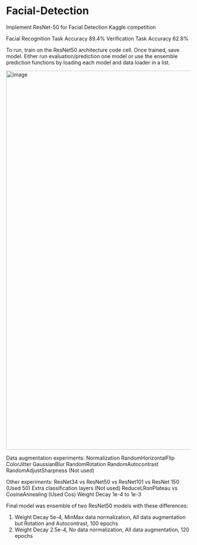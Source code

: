 # Facial-Detection
Implement ResNet-50 for Facial Detection Kaggle competition

Facial Recognition Task Accuracy 89.4%
Verification Task Accuracy 62.8%

To run, train on the ResNet50 architecture code cell. Once trained, save model. Either run evaluation/prediction one model or
use the ensemble prediction functions by loading each model and data loader in a list.

<img width="1030" alt="image" src="https://user-images.githubusercontent.com/57874328/202045013-21cf7038-ffcd-4507-af59-5d35b32883ce.png">

Data augmentation experiments:
Normalization
RandomHorizontalFlip
ColorJitter
GaussianBlur
RandomRotation
RandomAutocontrast
RandomAdjustSharpness (Not used)

Other experiments:
ResNet34 vs ResNet50 vs ResNet101 vs ResNet 150 (Used 50)
Extra classification layers (Not used)
ReduceLRonPlateau vs CosineAnnealing (Used Cos)
Weight Decay 1e-4 to 1e-3

Final model was ensemble of two ResNet50 models with these differences:
1. Weight Decay 5e-4, MinMax data normalization, All data augmentation but Rotation and Autocontrast, 100 epochs
2. Weight Decay 2.5e-4, No data normalization, All data augmentation, 120 epochs
